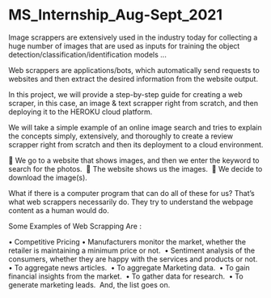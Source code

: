 # MS_Internship_Aug-Sept_2021

Image scrappers are extensively used in the industry today for collecting a huge number of images that are used as inputs for training the object detection/classification/identification models ...

Web scrappers are applications/bots, which automatically send requests to websites and then extract the desired information from the website output. 

In this project, we will provide a step-by-step guide for creating a web scraper, in this case, an image & text scrapper right from scratch, and then deploying it to the HEROKU cloud platform. 

We will take a simple example of an online image search and tries to explain the concepts simply, extensively, and thoroughly to create a review scrapper right from scratch and then its deployment to a cloud environment. 

 We go to a website that shows images, and then we enter the keyword to search for the photos. 
 The website shows us the images. 
 We decide to download the image(s). 

What if there is a computer program that can do all of these for us? That’s what web scrappers necessarily do. 
They try to understand the webpage content as a human would do. 

Some Examples of Web Scrapping Are : 

• Competitive Pricing
• Manufacturers monitor the market, whether the retailer is maintaining a minimum price or not. 
• Sentiment analysis of the consumers, whether they are happy with the services and products or not. 
• To aggregate news articles. 
• To aggregate Marketing data. 
• To gain financial insights from the market. 
• To gather data for research. 
• To generate marketing leads. 
And, the list goes on. 






